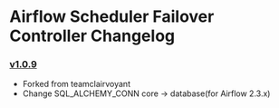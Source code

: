# Airflow Scheduler Failover Controller Changelog


### [v1.0.9](https://github.com/nsheo/airflow-scheduler-failover-controller/tree/v1.0.9)

* Forked from teamclairvoyant
* Change SQL_ALCHEMY_CONN core -> database(for Airflow 2.3.x)
